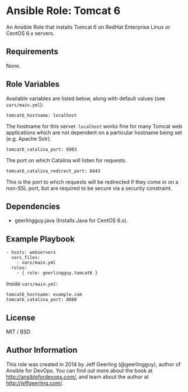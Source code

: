 # Ansible Role: Tomcat 6

An Ansible Role that installs Tomcat 6 on RedHat Enterprise Linux or CentOS 6.x servers.

## Requirements

None.

## Role Variables

Available variables are listed below, along with default values (see `vars/main.yml`):

    tomcat6_hostname: localhost

The hostname for this server. `localhost` works fine for many Tomcat web applications which are not dependent on a particular hostname being set (e.g. Apache Solr).

    tomcat6_catalina_port: 8983

The port on which Catalina will listen for requests.

    tomcat6_catalina_redirect_port: 8443

This is the port to which requests will be redirected if they come in on a non-SSL port, but are required to be secure via a security constraint.

## Dependencies

  - geerlingguy.java (Installs Java for CentOS 6.x).

## Example Playbook

    - hosts: webservers
      vars_files:
        - vars/main.yml
      roles:
        - { role: geerlingguy.tomcat6 }

*Inside `vars/main.yml`*:

    tomcat6_hostname: example.com
    tomcat6_catalina_port: 8080

## License

MIT / BSD

## Author Information

This role was created in 2014 by Jeff Geerling (@geerlingguy), author of Ansible for DevOps. You can find out more about the book at http://ansiblefordevops.com/, and learn about the author at http://jeffgeerling.com/.
